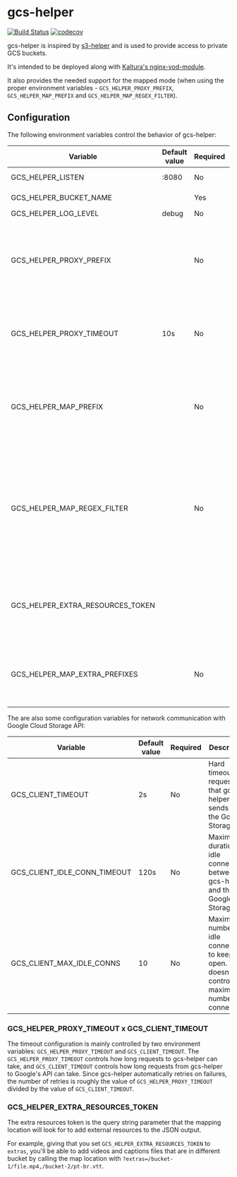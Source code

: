 # gcs-helper

[![Build Status](https://travis-ci.org/NYTimes/gcs-helper.svg?branch=master)](https://travis-ci.org/NYTimes/gcs-helper)
[![codecov](https://codecov.io/gh/NYTimes/gcs-helper/branch/master/graph/badge.svg)](https://codecov.io/gh/NYTimes/gcs-helper)

gcs-helper is inspired by
[s3-helper](https://github.com/crunchyroll/evs-s3helper) and is used to provide
access to private GCS buckets.

It's intended to be deployed along with [Kaltura's
nginx-vod-module](https://github.com/kaltura/nginx-vod-module).

It also provides the needed support for the mapped mode (when using the proper
environment variables - ``GCS_HELPER_PROXY_PREFIX``, ``GCS_HELPER_MAP_PREFIX``
and ``GCS_HELPER_MAP_REGEX_FILTER``).

## Configuration

The following environment variables control the behavior of gcs-helper:

| Variable                         | Default value | Required | Description                                                                                                  |
| -------------------------------- | ------------- | -------- | ----------------------------------------------------------------------------------------------------------------------------------------------------------------------- |
| GCS_HELPER_LISTEN                | :8080         | No       | Address to bind the server                                                                                                                                               |
| GCS_HELPER_BUCKET_NAME           |               | Yes      | Name of the bucket                                                                                                                                                       |
| GCS_HELPER_LOG_LEVEL             | debug         | No       | Logging level                                                                                                                                                           |
| GCS_HELPER_PROXY_PREFIX          |               | No       | Prefix to use for the proxy binding. Required if running in map and proxy modes (example value: ``/proxy/``)                                                        |
| GCS_HELPER_PROXY_TIMEOUT         | 10s           | No       | Defines the maximum time in serving the proxy requests, this is a hard timeout and includes retries                                                                    |
| GCS_HELPER_MAP_PREFIX            |               | No       | Prefix to use for the map binding. Required if running in map and proxy modes (example value: ``/map/``)                                                                |
| GCS_HELPER_MAP_REGEX_FILTER      |               | No       | A regular expression that is used to deliver only those files that match the specified naming convention (example value: ``\d{3,4}p(\.mp4\|[a-z0-9_-]{37}\.(vtt\|srt))$``) |
| GCS_HELPER_EXTRA_RESOURCES_TOKEN |               |          | Token to be used as query string parameter on the map location to pass extra resources to the mapping                                                                  | 
| GCS_HELPER_MAP_EXTRA_PREFIXES    |               | No       | Comma separated list of prefixes that allow gcs-helper to lookup files in different paths                                                                              |

The are also some configuration variables for network communication with Google
Cloud Storage API:

| Variable                     | Default value | Required | Description                                                                                                  |
| ---------------------------- | ------------- | -------- | ------------------------------------------------------------------------------------------------------------ |
| GCS_CLIENT_TIMEOUT           | 2s            | No       | Hard timeout on requests that gcs-helper sends to the Google Storage API                                     |
| GCS_CLIENT_IDLE_CONN_TIMEOUT | 120s          | No       | Maximum duration of idle connections between gcs-helper and the Google Storage API                           |
| GCS_CLIENT_MAX_IDLE_CONNS    | 10            | No       | Maximum number of idle connections to keep open. This doesn't control the maximum number of connections      |

### GCS_HELPER_PROXY_TIMEOUT x GCS_CLIENT_TIMEOUT

The timeout configuration is mainly controlled by two environment variables:
``GCS_HELPER_PROXY_TIMEOUT`` and ``GCS_CLIENT_TIMEOUT``. The
``GCS_HELPER_PROXY_TIMEOUT`` controls how long requests to gcs-helper can take,
and ``GCS_CLIENT_TIMEOUT`` controls how long requests from gcs-helper to
Google's API can take. Since gcs-helper automatically retries on failures, the
number of retries is roughly the value of ``GCS_HELPER_PROXY_TIMEOUT`` divided
by the value of ``GCS_CLIENT_TIMEOUT``.

### GCS_HELPER_EXTRA_RESOURCES_TOKEN

The extra resources token is the query string parameter that the mapping location
will look for to add external resources to the JSON output.

For example, giving that you set `GCS_HELPER_EXTRA_RESOURCES_TOKEN` to `extras`,
you'll be able to add videos and captions files that are in different bucket
by calling the map location with `?extras=/bucket-1/file.mp4,/bucket-2/pt-br.vtt`.

